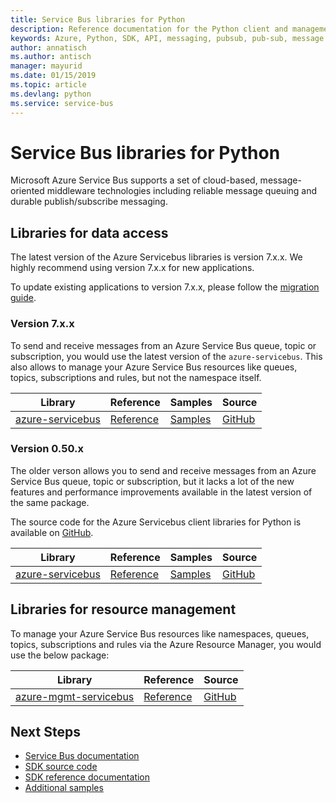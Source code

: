 ```yaml
---
title: Service Bus libraries for Python 
description: Reference documentation for the Python client and management libraries for Service Bus
keywords: Azure, Python, SDK, API, messaging, pubsub, pub-sub, message broker
author: annatisch
ms.author: antisch
manager: mayurid
ms.date: 01/15/2019
ms.topic: article
ms.devlang: python
ms.service: service-bus
---
```


# Service Bus libraries for Python

Microsoft Azure Service Bus supports a set of cloud-based, message-oriented middleware technologies including reliable message queuing and durable publish/subscribe messaging.

## Libraries for data access

The latest version of the Azure Servicebus libraries is version 7.x.x. We highly recommend using version 7.x.x for new applications.

To update existing applications to version 7.x.x, please follow the [migration guide](https://github.com/Azure/azure-sdk-for-python/blob/master/sdk/servicebus/azure-servicebus/migration_guide.md).

### Version 7.x.x

To send and receive messages from an Azure Service Bus queue, topic or subscription, you would use the latest version of the `azure-servicebus`. This also allows to manage your Azure Service Bus resources like queues, topics, subscriptions and rules, but not the namespace itself.

| Library | Reference | Samples | Source |
|----------------------------------------|-------------------------------------------------------------|-----------------------------------------------------------------------------|---------------------------------------------------------------------------------------------------------------------|
|    [azure-servicebus](https://pypi.org/project/azure-servicebus/)    |    [Reference](https://docs.microsoft.com/python/api/overview/azure/servicebus-readme?view=azure-python)    |    [Samples](https://github.com/Azure/azure-sdk-for-python/tree/master/sdk/servicebus/azure-servicebus/samples)   |    [GitHub](https://github.com/Azure/azure-sdk-for-python/tree/master/sdk/servicebus/azure-servicebus)    |

### Version 0.50.x

The older verson allows you to send and receive messages from an Azure Service Bus queue, topic or subscription, but it lacks a lot of the new features and performance improvements available in the latest version of the same package.

The source code for the Azure Servicebus client libraries for Python is available on [GitHub](https://github.com/Azure/azure-sdk-for-python/tree/servicebus_v0.50.3/sdk/servicebus/azure-servicebus/).

| Library | Reference | Samples | Source |
|----------------------------------------|-------------------------------------------------------------|-----------------------------------------------------------------------------|---------------------------------------------------------------------------------------------------------------------|
|    [azure-servicebus](https://pypi.org/project/azure-servicebus/0.50.3/)   |    [Reference](https://azuresdkdocs.blob.core.windows.net/$web/python/azure-servicebus/0.50.3/index.html)    |    [Samples](https://github.com/Azure/azure-sdk-for-python/tree/servicebus_v0.50.3/sdk/servicebus/azure-servicebus/samples)    |    [GitHub](https://github.com/Azure/azure-sdk-for-python/tree/servicebus_v0.50.3/sdk/servicebus/azure-servicebus/)    |

## Libraries for resource management

To manage your Azure Service Bus resources like namespaces, queues, topics, subscriptions and rules via the Azure Resource Manager, you would use the below package:

|    Library    |    Reference    |    Source    |
|------------------------------------------|-------------------------------------------------------------------|-----------------------------------------------------------------------------------------------------------------------|
|    [azure-mgmt-servicebus](https://pypi.org/project/azure-mgmt-servicebus/)    |    [Reference](https://docs.microsoft.com/python/api/overview/azure/servicebus/management?view=azure-python)    |   [GitHub](https://github.com/Azure/azure-sdk-for-python/tree/master/sdk/servicebus/azure-mgmt-servicebus)    |

## Next Steps

* [Service Bus documentation](https://docs.microsoft.com/azure/service-bus-messaging)
* [SDK source code](https://github.com/Azure/azure-sdk-for-python/tree/master/azure-servicebus)
* [SDK reference documentation](https://docs.microsoft.com/python/api/overview/azure/servicebus/client?view=azure-python)
* [Additional samples](https://github.com/Azure/azure-sdk-for-python/tree/master/sdk/servicebus/azure-servicebus/examples)
